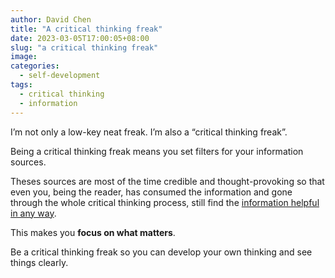 ```yaml
---
author: David Chen
title: "A critical thinking freak"
date: 2023-03-05T17:00:05+08:00
slug: "a critical thinking freak"
image: 
categories:
  - self-development
tags:
  - critical thinking
  - information
---
```


I’m not only a low-key neat freak. I’m also a “critical thinking freak”.

Being a critical thinking freak means you set filters for your information sources.

Theses sources are most of the time credible and thought-provoking so that even you, being the reader, has consumed the information and gone through the whole critical thinking process, still find the [information helpful in any way](https://xdavidchen.com/p/ie-not-the-browser/).

This makes you **focus on what matters**.

Be a critical thinking freak so you can develop your own thinking and see things clearly.